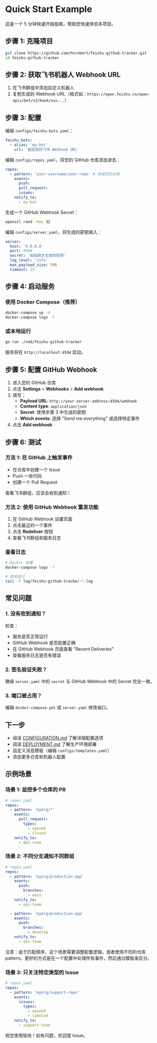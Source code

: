 # Quick Start Example

这是一个 5 分钟快速开始指南，帮助您快速体验本项目。

## 步骤 1: 克隆项目

```bash
git clone https://github.com/hnrobert/feishu-github-tracker.git
cd feishu-github-tracker
```

## 步骤 2: 获取飞书机器人 Webhook URL

1. 在飞书群组中添加自定义机器人
2. 复制生成的 Webhook URL（格式如：`https://open.feishu.cn/open-apis/bot/v2/hook/xxx...`）

## 步骤 3: 配置

编辑 `configs/feishu-bots.yaml`：

```yaml
feishu_bots:
  - alias: 'my-bot'
    url: '粘贴您的飞书 Webhook URL'
```

编辑 `configs/repos.yaml`，将您的 GitHub 仓库添加进去：

```yaml
repos:
  - pattern: 'your-username/your-repo' # 改成您的仓库
    events:
      push:
      pull_request:
      issues:
    notify_to:
      - my-bot
```

生成一个 GitHub Webhook Secret：

```bash
openssl rand -hex 32
```

编辑 `configs/server.yaml`，将生成的密钥填入：

```yaml
server:
  host: '0.0.0.0'
  port: 4594
  secret: '粘贴刚才生成的密钥'
  log_level: 'info'
  max_payload_size: 5MB
  timeout: 15
```

## 步骤 4: 启动服务

### 使用 Docker Compose（推荐）

```bash
docker-compose up -d
docker-compose logs -f
```

### 或本地运行

```bash
go run ./cmd/feishu-github-tracker
```

服务将在 `http://localhost:4594` 启动。

## 步骤 5: 配置 GitHub Webhook

1. 进入您的 GitHub 仓库
2. 点击 **Settings** > **Webhooks** > **Add webhook**
3. 填写：
   - **Payload URL**: `http://your-server-address:4594/webhook`
   - **Content type**: `application/json`
   - **Secret**: 使用步骤 3 中生成的密钥
   - **Which events**: 选择 "Send me everything" 或选择特定事件
4. 点击 **Add webhook**

## 步骤 6: 测试

### 方法 1: 在 GitHub 上触发事件

- 在仓库中创建一个 Issue
- Push 一些代码
- 创建一个 Pull Request

查看飞书群组，应该会收到通知！

### 方法 2: 使用 GitHub Webhook 重发功能

1. 在 GitHub Webhook 设置页面
2. 点击最近的一个事件
3. 点击 **Redeliver** 按钮
4. 查看飞书群组和服务日志

### 查看日志

```bash
# Docker 部署
docker-compose logs -f

# 本地运行
tail -f log/feishu-github-tracker-*.log
```

## 常见问题

### 1. 没有收到通知？

检查：

- 服务是否正常运行
- GitHub Webhook 是否配置正确
- 在 GitHub Webhook 页面查看 "Recent Deliveries"
- 查看服务日志是否有错误

### 2. 签名验证失败？

确保 `server.yaml` 中的 `secret` 与 GitHub Webhook 中的 Secret 完全一致。

### 3. 端口被占用？

编辑 `docker-compose.yml` 或 `server.yaml` 修改端口。

## 下一步

- 阅读 [CONFIGURATION.md](CONFIGURATION.md) 了解详细配置选项
- 阅读 [DEPLOYMENT.md](DEPLOYMENT.md) 了解生产环境部署
- 自定义消息模板（编辑 `configs/templates.yaml`）
- 添加更多仓库和机器人配置

## 示例场景

### 场景 1: 监控多个仓库的 PR

```yaml
# repos.yaml
repos:
  - pattern: 'myorg/*'
    events:
      pull_request:
        types:
          - opened
          - closed
    notify_to:
      - dev-team
```

### 场景 2: 不同分支通知不同群组

```yaml
# repos.yaml
repos:
  - pattern: 'myorg/production-app'
    events:
      push:
        branches:
          - main
    notify_to:
      - ops-team

  - pattern: 'myorg/production-app'
    events:
      push:
        branches:
          - develop
    notify_to:
      - dev-team
```

注意：由于匹配顺序，这个场景需要调整配置逻辑，或者使用不同的仓库 pattern。更好的方式是在一个配置中处理所有事件，然后通过模板来区分。

### 场景 3: 只关注特定类型的 Issue

```yaml
# repos.yaml
repos:
  - pattern: 'myorg/support-repo'
    events:
      issues:
        types:
          - opened
          - labeled
    notify_to:
      - support-team
```

祝您使用愉快！如有问题，欢迎提 Issue。
